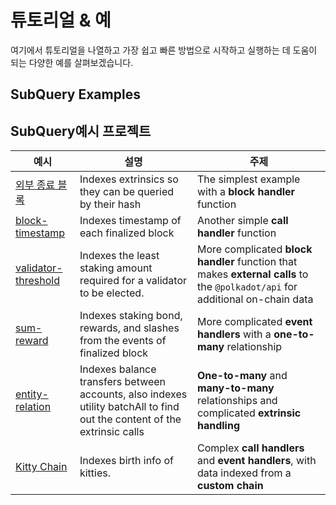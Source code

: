 # 튜토리얼 & 예

여기에서 튜토리얼을 나열하고 가장 쉽고 빠른 방법으로 시작하고 실행하는 데 도움이 되는 다양한 예를 살펴보겠습니다.

## SubQuery Examples



## SubQuery예시 프로젝트

| 예시                                                                               | 설명                                                                                                                       | 주제                                                                                                                            |
| -------------------------------------------------------------------------------- | ------------------------------------------------------------------------------------------------------------------------ | ----------------------------------------------------------------------------------------------------------------------------- |
| [외부 종료 블록](https://github.com/subquery/tutorials-extrinsic-finalised-blocks)     | Indexes extrinsics so they can be queried by their hash                                                                  | The simplest example with a __block handler__ function                                                                        |
| [block-timestamp](https://github.com/subquery/tutorials-block-timestamp)         | Indexes timestamp of each finalized block                                                                                | Another simple __call handler__ function                                                                                      |
| [validator-threshold](https://github.com/subquery/tutorials-validator-threshold) | Indexes the least staking amount required for a validator to be elected.                                                 | More complicated __block handler__ function that makes __external calls__ to the `@polkadot/api` for additional on-chain data |
| [sum-reward](https://github.com/subquery/tutorials-sum-reward)                   | Indexes staking bond, rewards, and slashes from the events of finalized block                                            | More complicated __event handlers__ with a __one-to-many__ relationship                                                       |
| [entity-relation](https://github.com/subquery/tutorials-entity-relations)        | Indexes balance transfers between accounts, also indexes utility batchAll to find out the content of the extrinsic calls | __One-to-many__ and __many-to-many__ relationships and complicated __extrinsic handling__                                     |
| [Kitty Chain](https://github.com/subquery/tutorials-kitty-chain)                 | Indexes birth info of kitties.                                                                                           | Complex __call handlers__ and __event handlers__, with data indexed from a __custom chain__                                   |
